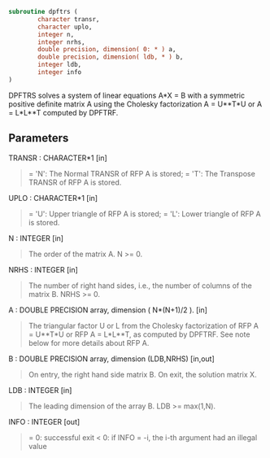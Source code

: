```fortran
subroutine dpftrs (
        character transr,
        character uplo,
        integer n,
        integer nrhs,
        double precision, dimension( 0: * ) a,
        double precision, dimension( ldb, * ) b,
        integer ldb,
        integer info
)
```

DPFTRS solves a system of linear equations A\*X = B with a symmetric
positive definite matrix A using the Cholesky factorization
A = U\*\*T\*U or A = L\*L\*\*T computed by DPFTRF.

## Parameters
TRANSR : CHARACTER\*1 [in]
> = 'N':  The Normal TRANSR of RFP A is stored;
> = 'T':  The Transpose TRANSR of RFP A is stored.

UPLO : CHARACTER\*1 [in]
> = 'U':  Upper triangle of RFP A is stored;
> = 'L':  Lower triangle of RFP A is stored.

N : INTEGER [in]
> The order of the matrix A.  N >= 0.

NRHS : INTEGER [in]
> The number of right hand sides, i.e., the number of columns
> of the matrix B.  NRHS >= 0.

A : DOUBLE PRECISION array, dimension ( N\*(N+1)/2 ). [in]
> The triangular factor U or L from the Cholesky factorization
> of RFP A = U\*\*T\*U or RFP A = L\*L\*\*T, as computed by DPFTRF.
> See note below for more details about RFP A.

B : DOUBLE PRECISION array, dimension (LDB,NRHS) [in,out]
> On entry, the right hand side matrix B.
> On exit, the solution matrix X.

LDB : INTEGER [in]
> The leading dimension of the array B.  LDB >= max(1,N).

INFO : INTEGER [out]
> = 0:  successful exit
> < 0:  if INFO = -i, the i-th argument had an illegal value
